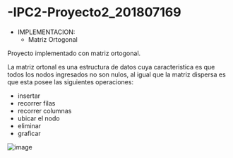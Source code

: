 # -IPC2-Proyecto2_201807169

- IMPLEMENTACION:
  - Matriz Ortogonal
 
 Proyecto implementado con matriz ortogonal.
 
La matriz ortonal es una estructura de datos cuya caracteristica es que todos los nodos ingresados no son nulos, al igual que la matriz dispersa es que esta posee las siguientes operaciones:
  - insertar
  - recorrer filas
  - recorrer columnas
  - ubicar el nodo
  - eliminar
  - graficar

![image](https://user-images.githubusercontent.com/117312431/199587038-e41761d7-a0a4-45de-a392-baef51e227f4.png)
